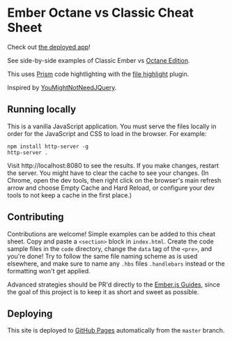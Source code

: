 # Ember Octane vs Classic Cheat Sheet

Check out [the deployed app](https://ember-learn.github.io/ember-octane-vs-classic-cheat-sheet/)!

See side-by-side examples of Classic Ember vs [Octane Edition](https://emberjs.com/editions).

This uses [Prism](https://prismjs.com/) code hightlighting with the [file highlight](https://prismjs.com/plugins/file-highlight/) plugin.

Inspired by [YouMightNotNeedJQuery](http://youmightnotneedjquery.com/).

## Running locally

This is a vanilla JavaScript application. You must serve the files locally in order for the JavaScript and CSS to load in the browser. For example:

```
npm install http-server -g
http-server .
```

Visit http://localhost:8080 to see the results.
If you make changes, restart the server.
You might have to clear the cache to see your changes. (In Chrome, open the dev tools, then right click on the browser's main refresh arrow and choose Empty Cache and Hard Reload, or configure your dev tools to not keep a cache in the first place.)

## Contributing

Contributions are welcome!
Simple examples can be added to this cheat sheet.
Copy and paste a `<section>` block in `index.html`.
Create the code sample files in the `code` directory, change the `data` tag of the `<pre>`, and you're done!
Try to follow the same file naming scheme as is used elsewhere, and make sure to name any `.hbs` files `.handlebars` instead or the formatting won't get applied.

Advanced strategies should be PR'd directly to the [Ember.js Guides](https://github.com/ember-learn/guides-source/pulls), since the goal of this project is to keep it as short and sweet as possible.

## Deploying

This site is deployed to [GitHub Pages](https://pages.github.com/) automatically from the `master` branch.

